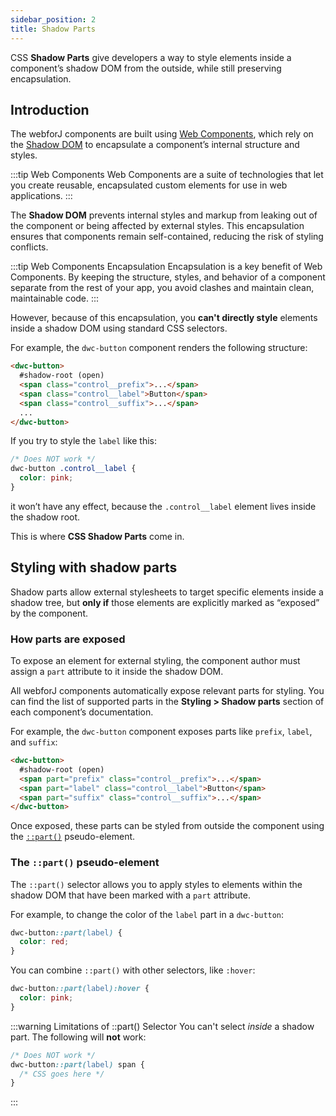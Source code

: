 ```yaml
---
sidebar_position: 2
title: Shadow Parts
---
```


CSS **Shadow Parts** give developers a way to style elements inside a component’s shadow DOM from the outside, while still preserving encapsulation.

## Introduction

The webforJ components are built using [Web Components](https://developer.mozilla.org/en-US/docs/Web/Web_Components), which rely on the [Shadow DOM](https://developer.mozilla.org/en-US/docs/Web/Web_Components/Using_shadow_DOM) to encapsulate a component’s internal structure and styles.

:::tip Web Components
Web Components are a suite of technologies that let you create reusable, encapsulated custom elements for use in web applications.
:::

The **Shadow DOM** prevents internal styles and markup from leaking out of the component or being affected by external styles. This encapsulation ensures that components remain self-contained, reducing the risk of styling conflicts.

:::tip  Web Components Encapsulation
Encapsulation is a key benefit of Web Components. By keeping the structure, styles, and behavior of a component separate from the rest of your app, you avoid clashes and maintain clean, maintainable code.
:::

However, because of this encapsulation, you **can't directly style** elements inside a shadow DOM using standard CSS selectors.

For example, the `dwc-button` component renders the following structure:

```html {2}
<dwc-button>
  #shadow-root (open)
  <span class="control__prefix">...</span>
  <span class="control__label">Button</span>
  <span class="control__suffix">...</span>
  ...
</dwc-button>
```

If you try to style the `label` like this:

```css
/* Does NOT work */
dwc-button .control__label {
  color: pink;
}
```

it won’t have any effect, because the `.control__label` element lives inside the shadow root.

This is where **CSS Shadow Parts** come in.

## Styling with shadow parts

Shadow parts allow external stylesheets to target specific elements inside a shadow tree, but **only if** those elements are explicitly marked as “exposed” by the component.

### How parts are exposed

To expose an element for external styling, the component author must assign a `part` attribute to it inside the shadow DOM.

All webforJ components automatically expose relevant parts for styling. You can find the list of supported parts in the **Styling > Shadow parts** section of each component’s documentation.

For example, the `dwc-button` component exposes parts like `prefix`, `label`, and `suffix`:

```html
<dwc-button>
  #shadow-root (open)
  <span part="prefix" class="control__prefix">...</span>
  <span part="label" class="control__label">Button</span>
  <span part="suffix" class="control__suffix">...</span>
</dwc-button>
```

Once exposed, these parts can be styled from outside the component using the [`::part()`](https://developer.mozilla.org/en-US/docs/Web/CSS/::part) pseudo-element.


### The `::part()` pseudo-element

The `::part()` selector allows you to apply styles to elements within the shadow DOM that have been marked with a `part` attribute.

For example, to change the color of the `label` part in a `dwc-button`:

```css
dwc-button::part(label) {
  color: red;
}
```

You can combine `::part()` with other selectors, like `:hover`:

```css
dwc-button::part(label):hover {
  color: pink;
}
```

:::warning Limitations of ::part() Selector
You can't select *inside* a shadow part. The following will **not** work:

```css
/* Does NOT work */
dwc-button::part(label) span {
  /* CSS goes here */
}
```
:::